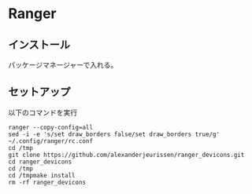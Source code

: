 # Ranger

## インストール
パッケージマネージャーで入れる。

## セットアップ
以下のコマンドを実行

```
ranger --copy-config=all
sed -i -e 's/set draw_borders false/set draw_borders true/g' ~/.config/ranger/rc.conf 
cd /tmp
git clone https://github.com/alexanderjeurissen/ranger_devicons.git
cd ranger_devicons
cd /tmp
cd /tmpmake install
rm -rf ranger_devicons
```
